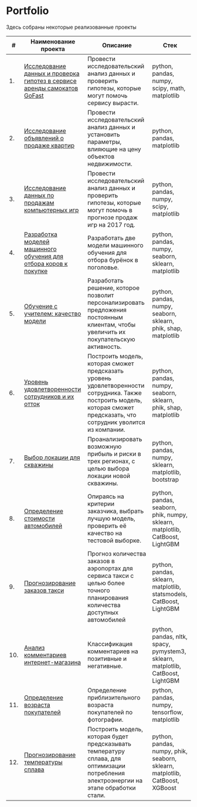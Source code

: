 # Portfolio

Здесь собраны некоторые реализованные проекты

| #    | Наименование проекта                | Описание                                                     | Стек                                                         |
| ---- | ------------------------------------------------------------ | ------------------------------------------------------------ | ------------------------------------------------------------ |
| 1.   | [Исследование данных и проверка гипотез в сервисе аренды самокатов GoFast](https://github.com/gilsunkan/practicum_projects/tree/main/research_for_scooter_rental_service) | Провести исследовательский анализ данных и проверить гипотезы, которые могут помочь сервису вырасти. | python, pandas, numpy, scipy, math, matplotlib|
| 2.   | [Исследование объявлений о продаже квартир](https://github.com/gilsunkan/practicum_projects/tree/main/real_estate_market_research) | Провести исследовательский анализ данных и установить параметры, влияющие на цену объектов недвижимости. | python, pandas, matplotlib|
| 3.   | [Исследование данных по продажам компьютерных игр](https://github.com/gilsunkan/practicum_projects/tree/main/games_sales_research) | Провести исследовательский анализ данных и проверить гипотезы, которые могут помочь в прогнозе продаж игр на 2017 год. | python, pandas, numpy, scipy, matplotlib |
| 4.   | [Разработка моделей машинного обучения для отбора коров к покупке](https://github.com/gilsunkan/practicum_projects/tree/main/machine_learning_model_for_farming) | Разработать две модели машинного обучения для отбора бурёнок в поголовье. | python, pandas, numpy, seaborn, sklearn, matplotlib |
| 5.   | [Обучение с учителем: качество модели](https://github.com/gilsunkan/practicum_projects/tree/main/increasing_of_buying_activity) | Разработать решение, которое позволит персонализировать предложения постоянным клиентам, чтобы увеличить их покупательскую активность. | python, pandas, numpy, seaborn, sklearn, phik, shap, matplotlib |
| 6.   | [Уровень удовлетворенности сотрудников и их отток](https://github.com/gilsunkan/practicum_projects/tree/main/job_satisfaction_and_quitting_rate) | Построить модель, которая сможет предсказать уровень удовлетворенности сотрудника. Также построить модель, которая сможет предсказать, что сотрудник уволится из компании. | python, pandas, numpy, seaborn, sklearn, phik, shap, matplotlib |
| 7.   | [Выбор локации для скважины](https://github.com/gilsunkan/practicum_projects/tree/main/oil_well_location_selection) | Проанализировать возможную прибыль и риски в трех регионах, с целью выбора локации новой скважины. | python, pandas, numpy, sklearn, matplotlib, bootstrap |
| 8.   | [Определение стоимости автомобилей](https://github.com/gilsunkan/practicum_projects/tree/main/car_price_prediction) | Опираясь на критерии заказчика, выбрать лучшую модель, проверить её качество на тестовой выборке. | python, pandas, seaborn, phik, numpy, sklearn, matplotlib, CatBoost, LightGBM |
| 9.   | [Прогнозирование заказов такси](https://github.com/gilsunkan/practicum_projects/tree/main/taxi_orders_prediction) | Прогноз количества заказов в аэропортах для сервиса такси с целью более точного планирования количества доступных автомобилей | python, pandas, sklearn, matplotlib, statsmodels, CatBoost, LightGBM |
| 10.   | [Анализ комментариев интернет-магазина](https://github.com/gilsunkan/practicum_projects/tree/main/comment_classification) | Классификация комментариев на позитивные и негативные.  | python, pandas, nltk, spacy, pymystem3, sklearn, matplotlib, CatBoost, LightGBM |
| 11.   | [Определение возраста покупателей](https://github.com/gilsunkan/practicum_projects/tree/main/clients_age_recognition) | Определение приблизительного возраста покупателей по фотографии.  | python, pandas, numpy, tensorflow, matplotlib |
| 12.   | [Прогнозирование температуры сплава](https://github.com/gilsunkan/practicum_projects/tree/main/steel_alloy_temperature_regulation) | Построить модель, которая будет предсказывать температуру сплава, для оптимизации потребления электроэнергии на этапе обработки стали.  | python, pandas, numpy, phik, seaborn, sklearn, matplotlib, CatBoost, XGBoost |



